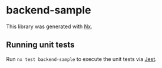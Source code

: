 # backend-sample

This library was generated with [Nx](https://nx.dev).

## Running unit tests

Run `nx test backend-sample` to execute the unit tests via [Jest](https://jestjs.io).
